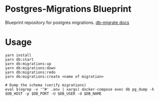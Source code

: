 # Postgres-Migrations Blueprint

Blueprint repository for postgres migrations. [db-migrate docs](https://db-migrate.readthedocs.io/en/latest/API/SQL/#addcolumntablename-columnname-columnspec-callback)

# Usage
```
yarn install
yarn db:start
yarn db:migrations:up
yarn db:migrations:down
yarn db:migrations:redo
yarn db:migrations:create <name of migration>

# Dump the schema (verify migrations)
eval $(egrep -v '^#' .env | xargs) docker-compose exec db pg_dump -h $DB_HOST -p $DB_PORT -U $DB_USER -d $DB_NAME
```
